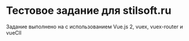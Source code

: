 # Тестовое задание для stilsoft.ru

Задание выполнено на с использованием Vue.js 2, vuex, vuex-router и vueClI
